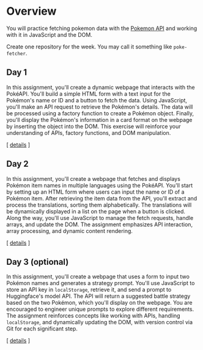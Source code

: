 # Overview

You will practice fetching pokemon data with the [Pokemon API](https://pokeapi.co/) and working with it in JavaScript and the DOM.

Create one repository for the week. You may call it something like `poke-fetcher`.


## Day 1

In this assignment, you'll create a dynamic webpage that interacts with the PokéAPI. You'll build a simple HTML form with a text input for the Pokémon's name or ID and a button to fetch the data. Using JavaScript, you'll make an API request to retrieve the Pokémon's details. The data will be processed using a factory function to create a Pokémon object. Finally, you'll display the Pokémon's information in a card format on the webpage by inserting the object into the DOM. This exercise will reinforce your understanding of APIs, factory functions, and DOM manipulation.

[ [details](./day-1.md) ]

## Day 2

In this assignment, you'll create a webpage that fetches and displays Pokémon item names in multiple languages using the PokéAPI. You'll start by setting up an HTML form where users can input the name or ID of a Pokémon item. After retrieving the item data from the API, you'll extract and process the translations, sorting them alphabetically. The translations will be dynamically displayed in a list on the page when a button is clicked. Along the way, you'll use JavaScript to manage the fetch requests, handle arrays, and update the DOM. The assignment emphasizes API interaction, array processing, and dynamic content rendering.

[ [details](./day-2.md) ]

## Day 3 (optional)

In this assignment, you'll create a webpage that uses a form to input two Pokémon names and generates a strategy prompt. You'll use JavaScript to store an API key in `localStorage`, retrieve it, and send a prompt to Huggingface's model API. The API will return a suggested battle strategy based on the two Pokémon, which you'll display on the webpage. You are encouraged to engineer unique prompts to explore different requirements. The assignment reinforces concepts like working with APIs, handling `localStorage`, and dynamically updating the DOM, with version control via Git for each significant step.

[ [details](./day-3.md) ]
